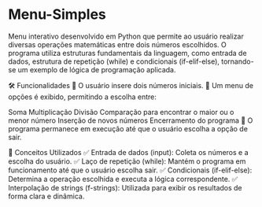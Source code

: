 # Menu-Simples
Menu interativo desenvolvido em Python que permite ao usuário realizar diversas operações matemáticas entre dois números escolhidos. O programa utiliza estruturas fundamentais da linguagem, como entrada de dados, estrutura de repetição (while) e condicionais (if-elif-else), tornando-se um exemplo de lógica de programação aplicada.

🛠️ Funcionalidades
🔹 O usuário insere dois números iniciais.
🔹 Um menu de opções é exibido, permitindo a escolha entre:

Soma
Multiplicação
Divisão
Comparação para encontrar o maior ou o menor número
Inserção de novos números
Encerramento do programa
🔹 O programa permanece em execução até que o usuário escolha a opção de sair.

📌 Conceitos Utilizados
✅ Entrada de dados (input): Coleta os números e a escolha do usuário.
✅ Laço de repetição (while): Mantém o programa em funcionamento até que o usuário escolha sair.
✅ Condicionais (if-elif-else): Determina a operação escolhida e executa a lógica correspondente.
✅ Interpolação de strings (f-strings): Utilizada para exibir os resultados de forma clara e dinâmica.

